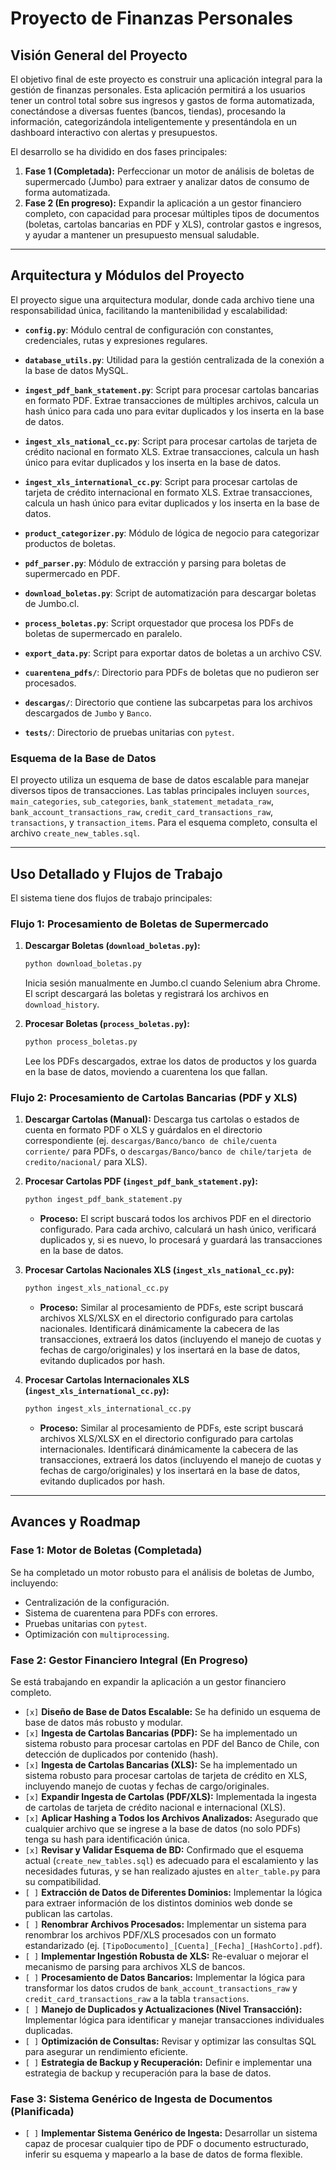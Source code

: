 # Proyecto de Finanzas Personales

## Visión General del Proyecto

El objetivo final de este proyecto es construir una aplicación integral para la gestión de finanzas personales. Esta aplicación permitirá a los usuarios tener un control total sobre sus ingresos y gastos de forma automatizada, conectándose a diversas fuentes (bancos, tiendas), procesando la información, categorizándola inteligentemente y presentándola en un dashboard interactivo con alertas y presupuestos.

El desarrollo se ha dividido en dos fases principales:

1.  **Fase 1 (Completada):** Perfeccionar un motor de análisis de boletas de supermercado (Jumbo) para extraer y analizar datos de consumo de forma automatizada.
2.  **Fase 2 (En progreso):** Expandir la aplicación a un gestor financiero completo, con capacidad para procesar múltiples tipos de documentos (boletas, cartolas bancarias en PDF y XLS), controlar gastos e ingresos, y ayudar a mantener un presupuesto mensual saludable.

---

## Arquitectura y Módulos del Proyecto

El proyecto sigue una arquitectura modular, donde cada archivo tiene una responsabilidad única, facilitando la mantenibilidad y escalabilidad:

*   **`config.py`**: Módulo central de configuración con constantes, credenciales, rutas y expresiones regulares.
*   **`database_utils.py`**: Utilidad para la gestión centralizada de la conexión a la base de datos MySQL.
*   **`ingest_pdf_bank_statement.py`**: Script para procesar cartolas bancarias en formato PDF. Extrae transacciones de múltiples archivos, calcula un hash único para cada uno para evitar duplicados y los inserta en la base de datos.
*   **`ingest_xls_national_cc.py`**: Script para procesar cartolas de tarjeta de crédito nacional en formato XLS. Extrae transacciones, calcula un hash único para evitar duplicados y los inserta en la base de datos.
*   **`ingest_xls_international_cc.py`**: Script para procesar cartolas de tarjeta de crédito internacional en formato XLS. Extrae transacciones, calcula un hash único para evitar duplicados y los inserta en la base de datos.

*   **`product_categorizer.py`**: Módulo de lógica de negocio para categorizar productos de boletas.
*   **`pdf_parser.py`**: Módulo de extracción y parsing para boletas de supermercado en PDF.
*   **`download_boletas.py`**: Script de automatización para descargar boletas de Jumbo.cl.
*   **`process_boletas.py`**: Script orquestador que procesa los PDFs de boletas de supermercado en paralelo.
*   **`export_data.py`**: Script para exportar datos de boletas a un archivo CSV.
*   **`cuarentena_pdfs/`**: Directorio para PDFs de boletas que no pudieron ser procesados.
*   **`descargas/`**: Directorio que contiene las subcarpetas para los archivos descargados de `Jumbo` y `Banco`.
*   **`tests/`**: Directorio de pruebas unitarias con `pytest`.

### Esquema de la Base de Datos

El proyecto utiliza un esquema de base de datos escalable para manejar diversos tipos de transacciones. Las tablas principales incluyen `sources`, `main_categories`, `sub_categories`, `bank_statement_metadata_raw`, `bank_account_transactions_raw`, `credit_card_transactions_raw`, `transactions`, y `transaction_items`. Para el esquema completo, consulta el archivo `create_new_tables.sql`.

---

## Uso Detallado y Flujos de Trabajo

El sistema tiene dos flujos de trabajo principales:

### Flujo 1: Procesamiento de Boletas de Supermercado

1.  **Descargar Boletas (`download_boletas.py`):**
    ```bash
    python download_boletas.py
    ```
    Inicia sesión manualmente en Jumbo.cl cuando Selenium abra Chrome. El script descargará las boletas y registrará los archivos en `download_history`.

2.  **Procesar Boletas (`process_boletas.py`):**
    ```bash
    python process_boletas.py
    ```
    Lee los PDFs descargados, extrae los datos de productos y los guarda en la base de datos, moviendo a cuarentena los que fallan.

### Flujo 2: Procesamiento de Cartolas Bancarias (PDF y XLS)

1.  **Descargar Cartolas (Manual):**
    Descarga tus cartolas o estados de cuenta en formato PDF o XLS y guárdalos en el directorio correspondiente (ej. `descargas/Banco/banco de chile/cuenta corriente/` para PDFs, o `descargas/Banco/banco de chile/tarjeta de credito/nacional/` para XLS).

2.  **Procesar Cartolas PDF (`ingest_pdf_bank_statement.py`):**
    ```bash
    python ingest_pdf_bank_statement.py
    ```
    *   **Proceso:** El script buscará todos los archivos PDF en el directorio configurado. Para cada archivo, calculará un hash único, verificará duplicados y, si es nuevo, lo procesará y guardará las transacciones en la base de datos.

3.  **Procesar Cartolas Nacionales XLS (`ingest_xls_national_cc.py`):**
    ```bash
    python ingest_xls_national_cc.py
    ```
    *   **Proceso:** Similar al procesamiento de PDFs, este script buscará archivos XLS/XLSX en el directorio configurado para cartolas nacionales. Identificará dinámicamente la cabecera de las transacciones, extraerá los datos (incluyendo el manejo de cuotas y fechas de cargo/originales) y los insertará en la base de datos, evitando duplicados por hash.

4.  **Procesar Cartolas Internacionales XLS (`ingest_xls_international_cc.py`):**
    ```bash
    python ingest_xls_international_cc.py
    ```
    *   **Proceso:** Similar al procesamiento de PDFs, este script buscará archivos XLS/XLSX en el directorio configurado para cartolas internacionales. Identificará dinámicamente la cabecera de las transacciones, extraerá los datos (incluyendo el manejo de cuotas y fechas de cargo/originales) y los insertará en la base de datos, evitando duplicados por hash.

---

## Avances y Roadmap

### Fase 1: Motor de Boletas (Completada)

Se ha completado un motor robusto para el análisis de boletas de Jumbo, incluyendo:
*   Centralización de la configuración.
*   Sistema de cuarentena para PDFs con errores.
*   Pruebas unitarias con `pytest`.
*   Optimización con `multiprocessing`.

### Fase 2: Gestor Financiero Integral (En Progreso)

Se está trabajando en expandir la aplicación a un gestor financiero completo.

*   `[x]` **Diseño de Base de Datos Escalable:** Se ha definido un esquema de base de datos más robusto y modular.
*   `[x]` **Ingesta de Cartolas Bancarias (PDF):** Se ha implementado un sistema robusto para procesar cartolas en PDF del Banco de Chile, con detección de duplicados por contenido (hash).
*   `[x]` **Ingesta de Cartolas Bancarias (XLS):** Se ha implementado un sistema robusto para procesar cartolas de tarjeta de crédito en XLS, incluyendo manejo de cuotas y fechas de cargo/originales.
*   `[x]` **Expandir Ingesta de Cartolas (PDF/XLS):** Implementada la ingesta de cartolas de tarjeta de crédito nacional e internacional (XLS).
*   `[x]` **Aplicar Hashing a Todos los Archivos Analizados:** Asegurado que cualquier archivo que se ingrese a la base de datos (no solo PDFs) tenga su hash para identificación única.
*   `[x]` **Revisar y Validar Esquema de BD:** Confirmado que el esquema actual (`create_new_tables.sql`) es adecuado para el escalamiento y las necesidades futuras, y se han realizado ajustes en `alter_table.py` para su compatibilidad.
*   `[ ]` **Extracción de Datos de Diferentes Dominios:** Implementar la lógica para extraer información de los distintos dominios web donde se publican las cartolas.
*   `[ ]` **Renombrar Archivos Procesados:** Implementar un sistema para renombrar los archivos PDF/XLS procesados con un formato estandarizado (ej. `[TipoDocumento]_[Cuenta]_[Fecha]_[HashCorto].pdf`).
*   `[ ]` **Implementar Ingestión Robusta de XLS:** Re-evaluar o mejorar el mecanismo de parsing para archivos XLS de bancos.
*   `[ ]` **Procesamiento de Datos Bancarios:** Implementar la lógica para transformar los datos crudos de `bank_account_transactions_raw` y `credit_card_transactions_raw` a la tabla `transactions`.
*   `[ ]` **Manejo de Duplicados y Actualizaciones (Nivel Transacción):** Implementar lógica para identificar y manejar transacciones individuales duplicadas.
*   `[ ]` **Optimización de Consultas:** Revisar y optimizar las consultas SQL para asegurar un rendimiento eficiente.
*   `[ ]` **Estrategia de Backup y Recuperación:** Definir e implementar una estrategia de backup y recuperación para la base de datos.

### Fase 3: Sistema Genérico de Ingesta de Documentos (Planificada)
*   `[ ]` **Implementar Sistema Genérico de Ingesta:** Desarrollar un sistema capaz de procesar cualquier tipo de PDF o documento estructurado, inferir su esquema y mapearlo a la base de datos de forma flexible.